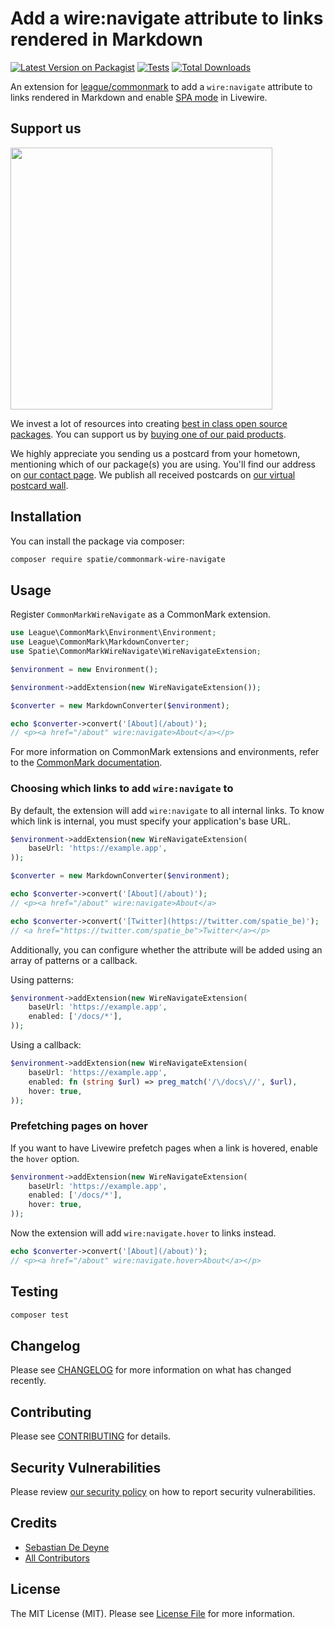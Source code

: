 # Add a wire:navigate attribute to links rendered in Markdown

[![Latest Version on Packagist](https://img.shields.io/packagist/v/spatie/commonmark-wire-navigate.svg?style=flat-square)](https://packagist.org/packages/spatie/commonmark-wire-navigate)
[![Tests](https://img.shields.io/github/actions/workflow/status/spatie/commonmark-wire-navigate/run-tests.yml?branch=main&label=tests&style=flat-square)](https://github.com/spatie/commonmark-wire-navigate/actions/workflows/run-tests.yml)
[![Total Downloads](https://img.shields.io/packagist/dt/spatie/commonmark-wire-navigate.svg?style=flat-square)](https://packagist.org/packages/spatie/commonmark-wire-navigate)

An extension for [league/commonmark](https://github.com/thephpleague/commonmark) to add a `wire:navigate` attribute to links rendered in Markdown and enable [SPA mode](https://livewire.laravel.com/docs/navigate) in Livewire.

## Support us

[<img src="https://github-ads.s3.eu-central-1.amazonaws.com/commonmark-wire-navigate.jpg?t=1" width="419px" />](https://spatie.be/github-ad-click/commonmark-wire-navigate)

We invest a lot of resources into creating [best in class open source packages](https://spatie.be/open-source). You can support us by [buying one of our paid products](https://spatie.be/open-source/support-us).

We highly appreciate you sending us a postcard from your hometown, mentioning which of our package(s) you are using. You'll find our address on [our contact page](https://spatie.be/about-us). We publish all received postcards on [our virtual postcard wall](https://spatie.be/open-source/postcards).

## Installation

You can install the package via composer:

```bash
composer require spatie/commonmark-wire-navigate
```

## Usage

Register `CommonMarkWireNavigate` as a CommonMark extension.

```php
use League\CommonMark\Environment\Environment;
use League\CommonMark\MarkdownConverter;
use Spatie\CommonMarkWireNavigate\WireNavigateExtension;

$environment = new Environment();

$environment->addExtension(new WireNavigateExtension());

$converter = new MarkdownConverter($environment);

echo $converter->convert('[About](/about)');
// <p><a href="/about" wire:navigate>About</a></p>
```

For more information on CommonMark extensions and environments, refer to the [CommonMark documentation](https://commonmark.thephpleague.com/2.4/basic-usage/).

### Choosing which links to add `wire:navigate` to

By default, the extension will add `wire:navigate` to all internal links. To know which link is internal, you must specify your application's base URL.

```php
$environment->addExtension(new WireNavigateExtension(
    baseUrl: 'https://example.app',
));

$converter = new MarkdownConverter($environment);

echo $converter->convert('[About](/about)');
// <p><a href="/about" wire:navigate>About</a>

echo $converter->convert('[Twitter](https://twitter.com/spatie_be)');
// <a href="https://twitter.com/spatie_be">Twitter</a></p>
```

Additionally, you can configure whether the attribute will be added using an array of patterns or a callback.

Using patterns:

```php
$environment->addExtension(new WireNavigateExtension(
    baseUrl: 'https://example.app',
    enabled: ['/docs/*'],
));
```

Using a callback:

```php
$environment->addExtension(new WireNavigateExtension(
    baseUrl: 'https://example.app',
    enabled: fn (string $url) => preg_match('/\/docs\//', $url),
    hover: true, 
));
```

### Prefetching pages on hover

If you want to have Livewire prefetch pages when a link is hovered, enable the `hover` option.

```php
$environment->addExtension(new WireNavigateExtension(
    baseUrl: 'https://example.app',
    enabled: ['/docs/*'],
    hover: true, 
));
```

Now the extension will add `wire:navigate.hover` to links instead.

```php
echo $converter->convert('[About](/about)');
// <p><a href="/about" wire:navigate.hover>About</a></p>
```

## Testing

```bash
composer test
```

## Changelog

Please see [CHANGELOG](CHANGELOG.md) for more information on what has changed recently.

## Contributing

Please see [CONTRIBUTING](https://github.com/spatie/.github/blob/main/CONTRIBUTING.md) for details.

## Security Vulnerabilities

Please review [our security policy](../../security/policy) on how to report security vulnerabilities.

## Credits

- [Sebastian De Deyne](https://github.com/sebastiandedeyne)
- [All Contributors](../../contributors)

## License

The MIT License (MIT). Please see [License File](LICENSE.md) for more information.
